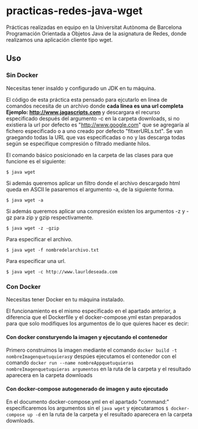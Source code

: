 # practicas-redes-java-wget
Prácticas realizadas en equipo en la Universitat Autònoma de Barcelona Programación Orientada a Objetos Java de la asignatura de Redes, donde realizamos una aplicación cliente tipo wget.

## Uso
### Sin Docker

Necesitas tener insaldo y configurado un JDK en tu máquina. 

El código de esta práctica esta pensado para ejcutarlo en linea de comandos necesita de un archivo donde **cada línea es una url completa Ejemplo: http://www.jagascripts.com** y descargara el recurso especificado después del argumento -c en la carpeta downloads, si no existiera la url por defecto es "http://www.google.com" que se agregaría al fichero especificado o a uno creado por defecto "fitxerURLs.txt". Se van graegando todas la URL que vas especificadas o no y las descarga todas según se especifique compresión o filtrado mediante hilos. 

El comando básico posicionado en la carpeta de las clases para que funcione es el siguiente:

`$ java wget`

Si además queremos aplicar un filtro donde el archivo descargado html queda en ASCII le pasaremos el argumento -a, de la siguiente forma.

`$ java wget -a`

Si además queremos aplicar una compresión existen los argumentos -z y -gz para zip y gzip respectivamente.

`$ java wget -z -gzip`

Para especificar el archivo.

`$ java wget -f nombredelarchivo.txt`

Para especificar una url.

`$ java wget -c http://www.laurldeseada.com`

### Con Docker

Necesitas tener Docker en tu máquina instalado.

El funcionamiento es el mismo especificado en el apartado anterior, a diferencia que el Dockerfile y el docker-compose.yml estan preparados para que solo modifiques los argumentos de lo que quieres hacer es decir:

#### Con docker consturyendo la imagen y ejecutando el contenedor

Primero construimos la imagen mediante el comando `docker build -t nombreImagenquetuquieras`y despúes ejecutamos el contenedor con el comando `docker run --name nombreAppquetuquieras nombreImagenquetuquieras argumentos` en la ruta de la carpeta y el resultado aparecera en la carpeta downloads

#### Con docker-compose autogenerado de imagen y auto ejecutado

En el documento docker-compose.yml en el apartado "command:" especificaremos los argumentos sin el `java wget` y ejecutaramos `$ docker-compose up -d` en la ruta de la carpeta y el resultado aparecera en la carpeta downloads.






